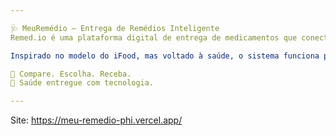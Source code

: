 ```yaml
---

🩺 MeuRemédio – Entrega de Remédios Inteligente
Remed.io é uma plataforma digital de entrega de medicamentos que conecta farmácias e usuários de forma rápida, segura e inteligente. Nosso diferencial está na comparação de preços e estoques entre farmácias da região, permitindo que o usuário escolha a melhor opção com base em valor, quantidade e prazo de entrega — tudo em poucos cliques.

Inspirado no modelo do iFood, mas voltado à saúde, o sistema funciona por meio de afiliadas: farmácias que se cadastram e disponibilizam seus produtos, ampliando o alcance e agilidade da rede de distribuição.

💊 Compare. Escolha. Receba.
🚀 Saúde entregue com tecnologia.

---
```


Site: https://meu-remedio-phi.vercel.app/
